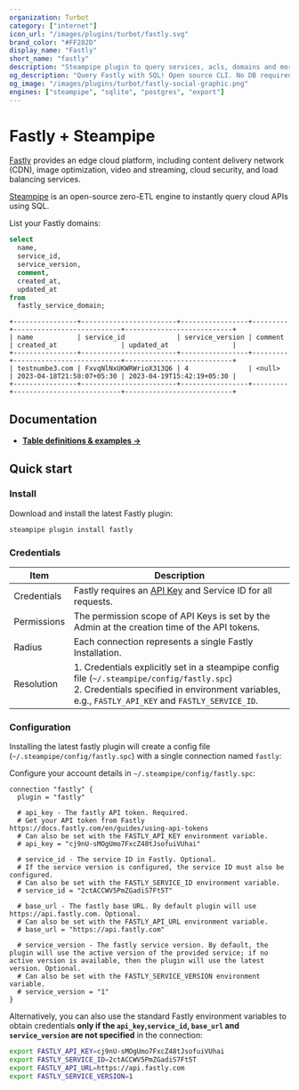 ```yaml
---
organization: Turbot
category: ["internet"]
icon_url: "/images/plugins/turbot/fastly.svg"
brand_color: "#FF282D"
display_name: "Fastly"
short_name: "fastly"
description: "Steampipe plugin to query services, acls, domains and more from Fastly."
og_description: "Query Fastly with SQL! Open source CLI. No DB required."
og_image: "/images/plugins/turbot/fastly-social-graphic.png"
engines: ["steampipe", "sqlite", "postgres", "export"]
---
```


# Fastly + Steampipe

[Fastly](https://fastly.com) provides an edge cloud platform, including content delivery network (CDN), image optimization, video and streaming, cloud security, and load balancing services.

[Steampipe](https://steampipe.io) is an open-source zero-ETL engine to instantly query cloud APIs using SQL.

List your Fastly domains:

```sql
select
  name,
  service_id,
  service_version,
  comment,
  created_at,
  updated_at
from
  fastly_service_domain;
```

```
+----------------+------------------------+-----------------+---------+---------------------------+---------------------------+
| name           | service_id             | service_version | comment | created_at                | updated_at                |
+----------------+------------------------+-----------------+---------+---------------------------+---------------------------+
| testnumbe3.com | FxvqNlNxUKWRWrioX313Q6 | 4               | <null>  | 2023-04-18T21:58:07+05:30 | 2023-04-19T15:42:19+05:30 |
+----------------+------------------------+-----------------+---------+---------------------------+---------------------------+
```

## Documentation

- **[Table definitions & examples →](/plugins/turbot/fastly/tables)**

## Quick start

### Install

Download and install the latest Fastly plugin:

```sh
steampipe plugin install fastly
```

### Credentials

| Item        | Description                                                                                                                                                                                         |
| ----------- | --------------------------------------------------------------------------------------------------------------------------------------------------------------------------------------------------- |
| Credentials | Fastly requires an [API Key](https://docs.fastly.com/en/guides/using-api-tokens) and Service ID for all requests.                                                                                   |
| Permissions | The permission scope of API Keys is set by the Admin at the creation time of the API tokens.                                                                                                        |
| Radius      | Each connection represents a single Fastly Installation.                                                                                                                                            |
| Resolution  | 1. Credentials explicitly set in a steampipe config file (`~/.steampipe/config/fastly.spc`)<br />2. Credentials specified in environment variables, e.g., `FASTLY_API_KEY` and `FASTLY_SERVICE_ID`. |

### Configuration

Installing the latest fastly plugin will create a config file (`~/.steampipe/config/fastly.spc`) with a single connection named `fastly`:

Configure your account details in `~/.steampipe/config/fastly.spc`:

```hcl
connection "fastly" {
  plugin = "fastly"

  # api_key - The fastly API token. Required.
  # Get your API token from Fastly https://docs.fastly.com/en/guides/using-api-tokens
  # Can also be set with the FASTLY_API_KEY environment variable.
  # api_key = "cj9nU-sMOgUmo7FxcZ48tJsofuiVUhai"

  # service_id - The service ID in Fastly. Optional.
  # If the service version is configured, the service ID must also be configured.
  # Can also be set with the FASTLY_SERVICE_ID environment variable.
  # service_id = "2ctACCWV5PmZGadiS7Ft5T"

  # base_url - The fastly base URL. By default plugin will use https://api.fastly.com. Optional.
  # Can also be set with the FASTLY_API_URL environment variable.
  # base_url = "https://api.fastly.com"

  # service_version - The fastly service version. By default, the plugin will use the active version of the provided service; if no active version is available, then the plugin will use the latest version. Optional.
  # Can also be set with the FASTLY_SERVICE_VERSION environment variable.
  # service_version = "1"
}
```

Alternatively, you can also use the standard Fastly environment variables to obtain credentials **only if the `api_key`,`service_id`, `base_url` and `service_version` are not specified** in the connection:

```sh
export FASTLY_API_KEY=cj9nU-sMOgUmo7FxcZ48tJsofuiVUhai
export FASTLY_SERVICE_ID=2ctACCWV5PmZGadiS7Ft5T
export FASTLY_API_URL=https://api.fastly.com
export FASTLY_SERVICE_VERSION=1
```


